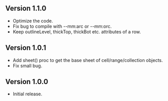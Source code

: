 Version 1.1.0
-------------
* Optimize the code.
* Fix bug to compile with --mm:arc or --mm:orc.
* Keep outlineLevel, thickTop, thickBot etc. attributes of a row.

Version 1.0.1
-------------
* Add sheet() proc to get the base sheet of cell/range/collection objects.
* Fix small bug.

Version 1.0.0
-------------
* Initial release.
